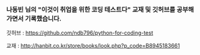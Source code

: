 <h3>나동빈 님의 "이것이 취업을 위한 코딩 테스트다" 교재 및 깃허브를 공부해가면서 기록했습니다.</h3>

깃허브 : https://github.com/ndb796/python-for-coding-test

교재 : http://hanbit.co.kr/store/books/look.php?p_code=B8945183661
